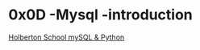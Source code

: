 # 0x0D -Mysql -introduction

[Holberton School mySQL & Python](https://github.com/Jilroge7/holberton-school_higher_leve_programming.git)